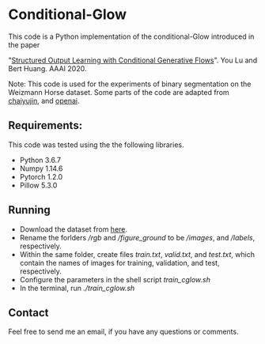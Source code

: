 # Conditional-Glow

This code is a Python implementation of the conditional-Glow introduced in the paper 

"[Structured Output Learning with Conditional Generative Flows](https://arxiv.org/pdf/1905.13288.pdf)". You Lu and Bert Huang. AAAI 2020.

Note: This code is used for the experiments of binary segmentation on the Weizmann Horse dataset. Some parts of the code are adapted from [chaiyujin](https://github.com/chaiyujin/glow-pytorch), and [openai](https://github.com/openai/glow). 

## Requirements:

This code was tested using the the following libraries.

- Python 3.6.7
- Numpy 1.14.6
- Pytorch 1.2.0
- Pillow 5.3.0

## Running

- Download the dataset from [here](https://www.msri.org/people/members/eranb/).
- Rename the forlders */rgb* and */figure_ground* to be */images*, and */labels*, respectively.
- Within the same folder, create files *train.txt*, *valid.txt*, and *test.txt*, which contain the names of images for training, validation, and test, respectively.
- Configure the parameters in the shell script *train_cglow.sh*
- In the terminal, run *./train_cglow.sh*

## Contact
Feel free to send me an email, if you have any questions or comments.
